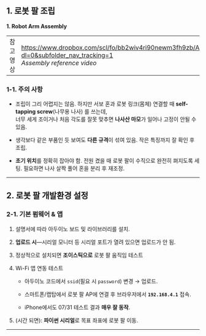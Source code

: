 ## 1. 로봇 팔 조립   
**1. Robot Arm Assembly**

| | |
|---|---|
| 참고 영상 | https://www.dropbox.com/scl/fo/bb2wiv4ri90newm3fh9zb/AAhAH2c5_2q5Hxazu7Q5780/Assembly%20video?dl=0&subfolder_nav_tracking=1 <br> *Assembly reference video* |

### 1-1. 주의 사항   

- 조립이 그리 어렵지는 않음. 하지만 서보 혼과 로봇 링크(몸체) 연결할 때 **self-tapping screw**(나무용 나사) 를 쓰는데,  
  너무 세게 조이거나 처음 각도를 잘못 맞추면 **나사산 마모**가 일어나 고정이 안될 수 있음.  

- 생각보다 같은 부품인 듯 보여도 **다른 규격**이 섞여 있음. 작은 특징까지 잘 확인 후 조립.  

- **초기 위치**를 정확히 잡아야 함. 전원 켰을 때 로봇 팔이 수직으로 완전히 펴지도록 세팅. 필요하면 나사 살짝 풀어 혼을 분리 후 재조정.  

---

## 2. 로봇 팔 개발환경 설정   

### 2-1. 기본 펌웨어 & 앱   

1. 설명서에 따라 아두이노 보드 및 라이브러리를 설치.  

2. **업로드 시**—시리얼 모니터 등 시리얼 포트가 열려 있으면 업로드가 안 됨.  

3. 정상적으로 설치되면 **조이스틱으로** 로봇 팔 움직임 테스트 

4. Wi-Fi 앱 연동 테스트 

   - 아두이노 코드에서 `ssid`(필요 시 `password`) 변경 → 업로드.  

   - 스마트폰/랩탑에서 로봇 팔 AP에 연결 후 브라우저에서 **`192.168.4.1`** 접속.  

   - iPhone에서도 07/31 테스트 결과 **매우 잘 동작**.  

5. (시간 되면): **파이썬 시리얼**로 목표 좌표에 로봇 팔 이동.  

---
